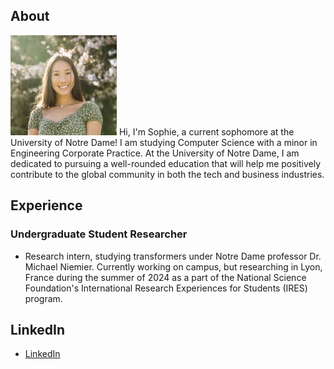 ## About
<img src="/assets/Sophie Chou Headshot.jpg" alt="Alt text" width="170" height="160">
Hi, I'm Sophie, a current sophomore at the University of Notre Dame! I am studying Computer Science with a minor in Engineering Corporate Practice. At the University of Notre Dame, I am dedicated to pursuing a well-rounded education that will help me positively contribute to the global community in both the tech and business industries.

## Experience
### Undergraduate Student Researcher
- Research intern, studying transformers under Notre Dame professor Dr. Michael Niemier. Currently working on campus, but researching in Lyon, France during the summer of 2024 as a part of the National Science Foundation's International Research Experiences for Students (IRES) program.

## LinkedIn
- [LinkedIn](https://www.linkedin.com/in/sophiechou-/)
